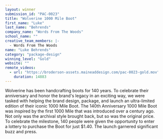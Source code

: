 ```yaml
---
layout: winner
submission_id: "PAC-0023"
title: "Wolverine 1000 Mile Boot"
first_name: "Luke"
last_name: "Behrends"
company_name: "Words From The Woods"
school_name: ""
creative_team_members: |-
  - Words From The Woods
name: "Luke Behrends"
category: "package-design"
winning_level: "Gold"
website: ""
remote_videos:
  - url: "https://broderson-assets.maineaddesign.com/pac-0023-gold.mov"
    duration: 14883
---
```


Wolverine has been handcrafting boots for 140 years. To celebrate their anniversary and honor the brand's legacy in an exciting way, we were tasked with helping the brand design, package, and launch an ultra-limited edition of their iconic 1000 Mile Boot. The 140th Anniversary 1000 Mile Boot was inspired by the first 1000 Mile that was introduced over a century ago. Not only was the archival style brought back, but so was the original price. To celebrate the milestone, 140 people were given the opportunity to enter a lottery to purchase the Boot for just $1.40. The launch garnered significant buzz and press.
